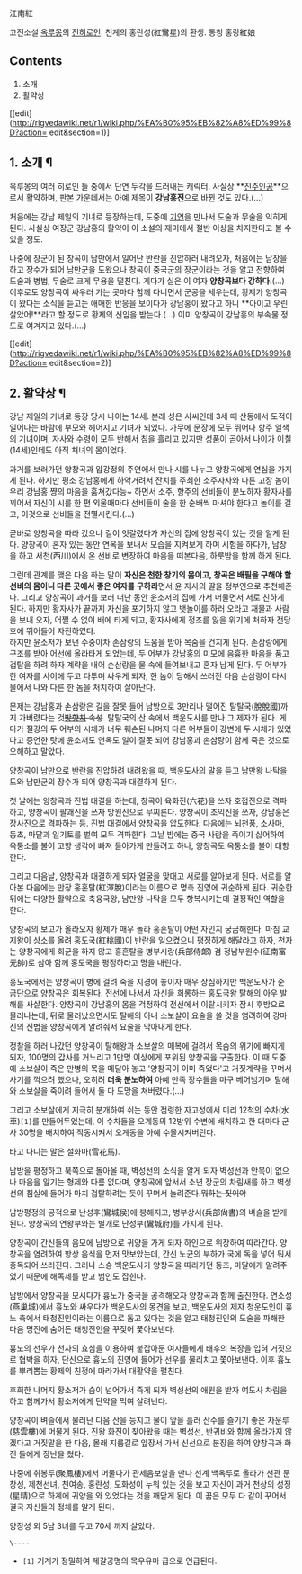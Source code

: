 江南紅

고전소설 [옥루몽](%EC%98%A5%EB%A3%A8%EB%AA%BD.md)의
[진히로인](%EC%A7%84%ED%9E%88%EB%A1%9C%EC%9D%B8.md). 천계의 홍란성(紅鸞星)의 환생. 통칭 홍랑紅娘  

## Contents

    

1. 소개 
2. 활약상 

[[edit](http://rigvedawiki.net/r1/wiki.php/%EA%B0%95%EB%82%A8%ED%99%8D?action=
edit&section=1)]

## 1. 소개 ¶

옥루몽의 여러 히로인 들 중에서 단연 두각을 드러내는 캐릭터. 사실상
**[진주인공](%EC%A7%84%EC%A3%BC%EC%9D%B8%EA%B3%B5.md)**으로서 활약하며, 판본 가운데서는 아예
제목이 **강남홍전**으로 바뀐 것도 있다.(…)

  

처음에는 강남 제일의 기녀로 등장하는데, 도중에 [기연](%EA%B8%B0%EC%97%B0.md)을 만나서 도술과 무술을 익히게 된다.
사실상 여장군 강남홍의 활약이 이 소설의 재미에서 절반 이상을 차지한다고 볼 수 있을 정도.

  

나중에 장군이 된 창곡이 남만에서 일어난 반란을 진압하러 내려오자, 처음에는 남장을 하고 장수가 되어 남만군을 도왔으나 창곡이 중국군의
장군이라는 것을 알고 전향하여 도술과 병법, 무술로 크게 무용을 떨친다. 게다가 실은 이 여자 **양창곡보다 강하다.**(...) 이후로도
양창곡이 싸우러 가는 곳마다 함께 다니면서 군공을 세우는데, 황제가 양창곡이 왔다는 소식을 듣고는 애매한 반응을 보이다가 강남홍이 왔다고
하니 **아이고 우린 살았어!**라고 할 정도로 황제의 신임을 받는다.(…) 이미 양창곡이 강남홍의 부속물 정도로 여겨지고 있다.(…)

[[edit](http://rigvedawiki.net/r1/wiki.php/%EA%B0%95%EB%82%A8%ED%99%8D?action=
edit&section=2)]

## 2. 활약상 ¶

강남 제일의 기녀로 등장 당시 나이는 14세. 본래 성은 사씨인데 3세 때 산동에서 도적이 일어나는 바람에 부모와 헤어지고 기녀가 되었다.
가무에 문장에 모두 뛰어나 항주 일색의 기녀이며, 자사와 수령이 모두 반해서 침을 흘리고 있지만 성품이 곧아서 나이가 이칠(14세)인데도
아직 처녀의 몸이었다.

  

과거를 보러가던 양창곡과 압강정의 주연에서 만나 시를 나누고 양창곡에게 연심을 가지게 된다. 하지만 평소 강남홍에게 하악거려서 잔치를 주최한
소주자사와 다른 고장 놈이 우리 강남홍 쨩의 마음을 훔쳐갔다능~ 하면서 소주, 항주의 선비들이 분노하자 황자사를 꾀어서 자신이 시를 한 편
외울때마다 선비들이 술을 한 순배씩 마셔야 한다고 놀이를 걸고, 이것으로 선비들을 전멸시킨다.(…)

  

곧바로 양창곡을 따라 갔으나 길이 엇갈렸다가 자신의 집에 양창곡이 있는 것을 알게 된다. 양창곡이 혼자 있는 동안 연옥을 보내서 모습을
지켜보게 하며 시험을 하다가, 남장을 하고 서천(西川)에서 온 선비로 변장하여 마음을 떠본다음, 하룻밤을 함께 하게 된다.

  

그런데 관계를 맺은 다음 하는 말이 **자신은 천한 창기의 몸이고, 창곡은 배필을 구해야 할 선비의 몸이니 다른 곳에서 좋은 여자를
구하라**면서 윤 자사의 딸을 정부인으로 추천해준다. 그리고 양창곡이 과거를 보러 떠난 동안 윤소저의 집에 가서 머물면서 서로 친하게 된다.
하지만 황자사가 끝까지 자신을 포기하지 않고 뱃놀이를 하러 오라고 재물과 사람을 보내 오자, 어쩔 수 없이 배에 타게 되고, 황자사에게
정조를 잃을 위기에 처하자 전당호에 뛰어들어 자진하였다.  
하지만 윤소저가 보낸 수중야차 손삼랑의 도움을 받아 목숨을 건지게 된다. 손삼랑에게 구조를 받아 어선에 올라타게 되었는데, 두 어부가
강남홍의 미모에 음흉한 마음을 품고 겁탈을 하려 하자 계략을 내어 손삼랑을 물 속에 들여보내고 혼자 남게 된다. 두 어부가 한 여자를 사이에
두고 다투며 싸우게 되자, 한 놈이 당해서 쓰러진 다음 손삼랑이 다시 물에서 나와 다른 한 놈을 처치하여 살아난다.

  

문제는 강남홍과 손삼랑은 길을 잘못 들어 남방으로 3만리나 떨어진 탈탈국(脫脫國)까지 가버렸다는
것<del>[방향치](%EB%B0%A9%ED%96%A5%EC%B9%98.md) 속성</del>. 탈탈국의 산 속에서 백운도사를 만나 그
제자가 된다. 게다가 절강의 두 어부의 시체가 너무 훼손된 나머지 다른 어부들이 강변에 두 시체가 있었다고 증언한 탓에 윤소저도 연옥도 일이
잘못 되어 강남홍과 손삼랑이 함께 죽은 것으로 오해하고 말았다.

  

양창곡이 남만으로 반란을 진압하려 내려왔을 때, 백운도사의 말을 듣고 남만왕 나탁을 도와 남만군의 장수가 되어 양창곡과 대결하게 된다.

  

첫 날에는 양창곡과 진법 대결을 하는데, 창곡이 육화진(六花)을 쓰자 호접진으로 격파하고, 양창곡이 팔괘진을 쓰자 방원진으로 무찌른다.
양창곡이 조익진을 쓰자, 강남홍은 장사진으로 격파하는 등. 진법 대결에서 양창곡을 압도한다. 다음에는 뇌천풍, 소사마, 동초, 마달과
일기토를 벌여 모두 격파한다. 그날 밤에는 중국 사람을 죽이기 싫어하여 옥퉁소를 불어 고향 생각에 빠져 돌아가게 만들려고 하나, 양창곡도
옥퉁소를 불어 대항한다.

  

그리고 다음날, 양창곡과 대결하게 되자 얼굴을 맞대고 서로를 알아보게 된다. 서로를 알아본 다음에는 만장 홍혼탈(紅渾脫)이라는 이름으로 명측
진영에 귀순하게 된다. 귀순한 뒤에는 다양한 활약으로 축융국왕, 남만왕 나탁을 모두 항복시키는데 결정적인 역할을 한다.

  

양창곡의 보고가 올라오자 황제가 매우 놀라 홍혼탈이 어떤 자인지 궁금해한다. 마침 교지왕이 상소를 올려 홍도국(紅桃國)이 반란을 일으켰으니
평정하게 해달라고 하자, 천자는 양창곡에게 회군을 하지 않고 홍혼탈을 병부시랑(兵部侍郞) 겸 정남부원수(征南富元帥)로 삼아 함께 홍도국을
평정하라고 명을 내린다.

  

홍도국에서는 양창곡이 병에 걸려 죽을 지경에 놓이자 매우 상심하지만 백운도사가 준 금단으로 양창곡은 회복된다. 전선에 나서서 자신을 희롱하는
홍도국왕 탈해의 아우 발해를 사살한다. 양창곡이 강남홍의 몸을 걱정하여 전선에서 이탈시키자 잠시 후방으로 물러나는데, 뒤로 물러났으면서도
탈해의 아내 소보살이 요술을 쓸 것을 염려하여 강마진의 진법을 양창곡에게 알려줘서 요술을 막아내게 한다.

  

정찰을 하러 나갔던 양창곡이 탈해왕과 소보살의 매복에 걸려서 목숨의 위기에 빠지게 되자, 100명의 갑사를 거느리고 1만명 이상에게 포위된
양창곡을 구출한다. 이 때 도중에 소보살이 죽은 만병의 목을 메달아 놓고 '양창곡이 이미 죽었다'고 거짓계략을 꾸며서 사기를 꺽으려 했으나,
오히려 **더욱 분노하여** 아예 만족 장수들을 마구 베어넘기며 탈해와 소보살을 죽이려 들어서 둘 다 도망을 쳐버렸다.(…)

  

그리고 소보살에게 지극히 분개하여 쉬는 동안 점령한 자고성에서 미리 12척의 수차(水車)`[1]`를 만들어두었는데, 이 수차들을 오계동의
12방위 수변에 배치하고 한 대마다 군사 30명을 배치하여 작동시켜서 오계동을 아예 수몰시켜버린다.

  

타고 다니는 말은 설화마(雪花馬).

  

남방을 평정하고 북쪽으로 돌아올 때, 벽성선의 소식을 알게 되자 벽성선과 안목이 없으나 마음을 알기는 형제와 다름 없다며, 양창곡에 앞서서
소년 장군의 차림새를 하고 벽성선의 침실에 들어가 마치 겁탈하려는 듯이 꾸며서 놀려준다.<del>뭐하는 짓이야</del>

  

남방평정의 공적으로 난성후(鸞城侯)에 봉해지고, 병부상서(兵部尙書)의 벼슬을 받게 된다. 양창곡의 연왕부와는 별개로 난성부(鸞城府)를 가지게
된다.

  

양창곡이 간신들의 음모에 남방으로 귀양을 가게 되자 하인으로 위장하여 따라간다. 양창곡을 염려하여 항상 음식을 먼저 맛보았는데, 간신 노균의
부하가 국에 독을 넣어 둬서 중독되어 쓰러진다. 그러나 스승 백운도사가 양창곡을 따라가던 동초, 마달에게 알려주었기 때문에 해독제를 받고
범인도 잡힌다.

  

남방에서 양창곡을 모시다가 흉노가 중국을 공격해오자 양창곡과 함께 출진한다. 연소성(燕巢城)에서 흉노와 싸우다가 백운도사의 몽견을 보고,
백운도사의 제자 청운도인이 흉노 측에서 태청진인이라는 이름으로 돕고 있다는 것을 알고 태청진인의 도술을 파해한 다음 명진에 숨어든 태청진인을
꾸짖어 쫓아보낸다.

  

흉노의 선우가 천자의 효심을 이용하여 붙잡아둔 여자들에게 태후의 복장을 입혀 거짓으로 협박을 하자, 단신으로 흉노의 진영에 들어가 선우를
물리치고 쫓아보낸다. 이후 흉노를 뿌리뽑는 황제의 친정에 따라가서 대활약을 펼친다.

  

후회한 나머지 황소저가 숨이 넘어가서 죽게 되자 벽성선의 애원을 받자 여도사 차림을 하고 함께가서 황소저에게 단약을 먹여 살려낸다.

  

양창곡이 벼슬에서 물러난 다음 산을 등지고 물이 앞을 흘러 산수를 즐기기 좋은 자운루(慈雲樓)에 머물게 된다. 진왕 화진이 찾아왔을 때는
벽성선, 반귀비와 함께 올라가지 않겠다고 거짓말을 한 다음, 몰래 지름길로 앞장서 가서 신선으로 분장을 하여 양창곡과 화진 들에게 장난을
쳤다.

  

나중에 취봉루(聚鳳樓)에서 머물다가 관세음보살을 만나 선계 백옥루로 올라가 선관 문창성, 제천선녀, 천여송, 홍란성, 도화성이 누워 있는
것을 보고 자신이 과거 천상의 성정(星精)으로 하계에 귀양을 와 있었다는 것을 깨닫게 된다. 이 꿈은 모두 다 같이 꾸어서 결국 자신들의
정체를 알게 된다.

  

양장성 외 5남 3녀를 두고 70세 까지 살았다.

`\----`

  * `[1]` 기계가 정밀하여 제갈공명의 목우유마 급으로 언급된다.


